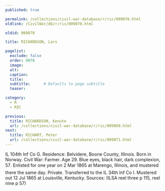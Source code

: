 ```yaml
---
published: true

permalink: /collections/civil-war-database/r/ric/009070.html
oldlink: /CivilWar/db/r/ric/009070.html

oldid: 009070

title: RICHARDSON, Lars

pagelist:
  exclude: false
  order: 9070
  image: 
  alt:
  caption:
  title:
  subtitle:      # Defaults to page subtitle
  teaser:

category: 
  - R 
  - RIC

previous:
  title: RICHARDSON, Kenute
  url: /collections/civil-war-database/r/ric/009069.html  
next:
  title: RICHART, Peter
  url: /collections/civil-war-database/r/ric/009071.html   
---
```

IL 104th Inf Co G. Residence: Belvidere, Boone County, Illinois. Born in Norway. Civil War: Farmer. Age 29. Blue eyes, black hair, dark complexion, 5&#146;7&#148;. Enlisted for one year on 2 Mar 1865 at Marengo, Illinois, and mustered there the same day. Private. Transferred to the IL 34th Inf Co I. Mustered out 12 Jul 1865 at Louisville, Kentucky. Sources: (ILSA reel three p 115, reel nine p 57)